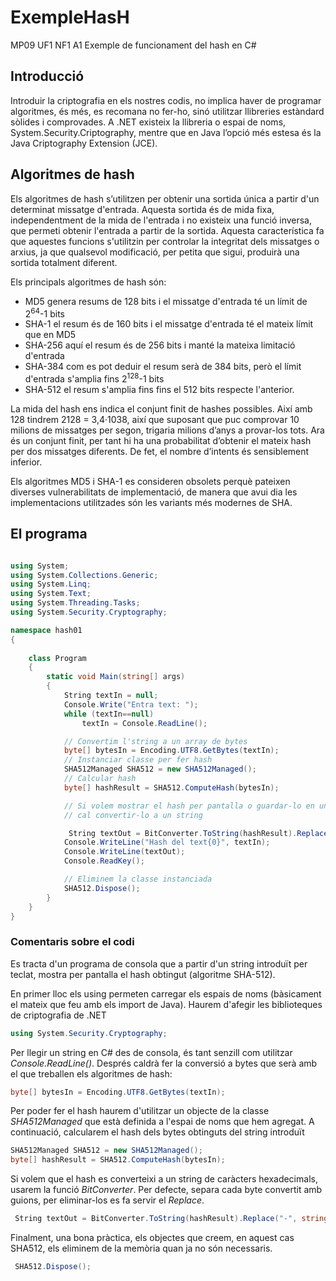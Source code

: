 # ExempleHasH
MP09 UF1 NF1 A1 
Exemple de funcionament del hash en C#

## Introducció
Introduir la criptografia en els  nostres codis, no implica haver de programar algoritmes, és més, es recomana no fer-ho, sinó utilitzar llibreries estàndard sòlides i comprovades. 
A .NET existeix la llibreria o espai de noms, System.Security.Criptography, mentre que en Java l’opció més estesa és la Java Criptography Extension (JCE).

## Algoritmes de hash
Els algoritmes de hash s’utilitzen per obtenir una sortida única a partir d'un determinat missatge d'entrada. Aquesta sortida és de mida fixa, independentment de la mida de l'entrada i no existeix una funció inversa, que permeti obtenir l'entrada a partir de la sortida. Aquesta característica fa que aquestes funcions s'utilitzin per controlar la integritat dels missatges o arxius, ja que qualsevol modificació, per petita que sigui, produirà una sortida totalment diferent.

Els principals algoritmes de hash són:
- MD5 genera resums de 128 bits i el missatge d'entrada té un límit de 2<sup>64</sup>-1 bits 
- SHA-1 el resum és de 160 bits i el missatge d'entrada té el mateix límit que en MD5
- SHA-256 aquí el resum és de 256 bits i manté la mateixa limitació d'entrada
- SHA-384 com es pot deduir el resum serà de 384 bits, però el límit d'entrada s'amplia fins 2<sup>128</sup>-1 bits
- SHA-512 el resum s'amplia fins fins el 512 bits respecte l'anterior.

La mida del hash ens indica el conjunt finit de hashes possibles. Així amb 128 tindrem 2128 = 3,4·1038, així que suposant que puc comprovar 10 milions de missatges per segon, trigaria milions d’anys a provar-los tots. Ara és un conjunt finit, per tant hi ha una probabilitat d’obtenir el mateix hash per dos missatges diferents. De fet, el nombre d’intents és sensiblement inferior.

Els algoritmes MD5 i SHA-1 es consideren obsolets perquè pateixen diverses vulnerabilitats de implementació, de manera que avui dia les implementacions utilitzades són les variants més modernes de SHA.

## El programa

````C#

using System;
using System.Collections.Generic;
using System.Linq;
using System.Text;
using System.Threading.Tasks;
using System.Security.Cryptography;

namespace hash01
{
   
    class Program
    {
        static void Main(string[] args)
        {
            String textIn = null;
            Console.Write("Entra text: ");
            while (textIn==null)
                textIn = Console.ReadLine();

            // Convertim l'string a un array de bytes
            byte[] bytesIn = Encoding.UTF8.GetBytes(textIn);
            // Instanciar classe per fer hash
            SHA512Managed SHA512 = new SHA512Managed();
            // Calcular hash
            byte[] hashResult = SHA512.ComputeHash(bytesIn);

            // Si volem mostrar el hash per pantalla o guardar-lo en un arxiu de text
            // cal convertir-lo a un string

             String textOut = BitConverter.ToString(hashResult).Replace("-", string.Empty);
            Console.WriteLine("Hash del text{0}", textIn);
            Console.WriteLine(textOut);
            Console.ReadKey();

            // Eliminem la classe instanciada
            SHA512.Dispose();
        }
    }
}
````

### Comentaris sobre el codi
Es tracta d'un programa de consola que a partir d'un string introduït per teclat, mostra per pantalla el hash obtingut (algoritme SHA-512).

En primer lloc els using permeten carregar els espais de noms (bàsicament el mateix que feu amb els import de Java). Haurem d'afegir les biblioteques de criptografia de .NET

````C#
using System.Security.Cryptography;
````

Per llegir un string en C# des de consola, és tant senzill com utilitzar _Console.ReadLine()_. Després caldrà fer la conversió a bytes que serà amb el que treballen els algoritmes de hash:

````C#
byte[] bytesIn = Encoding.UTF8.GetBytes(textIn);
````

Per poder fer el hash haurem d'utilitzar un objecte de la classe _SHA512Managed_ que està definida a l'espai de noms que hem agregat. A continuació, calcularem el hash dels bytes obtinguts del string introduït

````C#
SHA512Managed SHA512 = new SHA512Managed();
byte[] hashResult = SHA512.ComputeHash(bytesIn);
````
Si volem que el hash es converteixi a un string de caràcters hexadecimals, usarem la funció _BitConverter_. Per defecte, separa cada byte convertit amb guions, per eliminar-los es fa servir el _Replace_.

````C#
 String textOut = BitConverter.ToString(hashResult).Replace("-", string.Empty);
````
Finalment, una bona pràctica, els objectes que creem, en aquest cas SHA512, els eliminem de la memòria quan ja no són necessaris.

````C#
 SHA512.Dispose();
````





